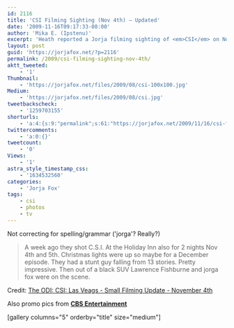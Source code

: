 ```yaml
---
id: 2116
title: 'CSI Filming Sighting (Nov 4th) — Updated'
date: '2009-11-16T09:17:33-08:00'
author: 'Mika E. (Ipstenu)'
excerpt: 'Heath reported a Jorja filming sighting of <em>CSI</em> on November 4th to <a href="http://tvspoilers-odi.blogspot.com">TV Spoilers at The ODI</a> <em>Added in promo pics.</em>'
layout: post
guid: 'https://jorjafox.net/?p=2116'
permalink: /2009/csi-filming-sighting-nov-4th/
aktt_tweeted:
    - '1'
Thumbnail:
    - 'https://jorjafox.net/files/2009/08/csi-100x100.jpg'
Medium:
    - 'https://jorjafox.net/files/2009/08/csi.jpg'
tweetbackscheck:
    - '1259703155'
shorturls:
    - 'a:4:{s:9:"permalink";s:61:"https://jorjafox.net/2009/11/16/csi-filming-sighting-nov-4th/";s:7:"tinyurl";s:26:"http://tinyurl.com/ydqv3g2";s:4:"isgd";s:18:"http://is.gd/52VRX";s:5:"bitly";s:20:"http://bit.ly/31iBah";}'
twittercomments:
    - 'a:0:{}'
tweetcount:
    - '0'
Views:
    - '1'
astra_style_timestamp_css:
    - '1634532560'
categories:
    - 'Jorja Fox'
tags:
    - csi
    - photos
    - tv
---
```


Not correcting for spelling/grammar ('jorga'? Really?)

<blockquote>A week ago they shot C.S.I. At the Holiday Inn also for 2 nights Nov 4th and 5th. Christmas lights were up so maybe for a December episode. They had a stunt guy falling from 13 stories. Pretty impressive. Then out of a black SUV Lawrence Fishburne and jorga fox were on the scene.</blockquote>

Credit: <a href="http://tvspoilers-odi.blogspot.com/2009/11/csi-las-veags-small-filming-update.html">The ODI: CSI: Las Veags - Small Filming Update - November 4th</a>

Also promo pics from **<a href="http://www.cbspressexpress.com/div.php/cbs_entertainment/original/photos?id=231&dpid=56">CBS Entertainment</a>**

[gallery columns="5" orderby="title" size="medium"]

